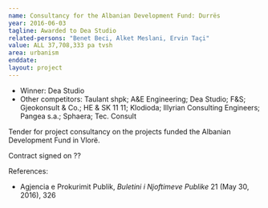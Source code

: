 ```yaml
---
name: Consultancy for the Albanian Development Fund: Durrës
year: 2016-06-03
tagline: Awarded to Dea Studio
related-persons: "Benet Beci, Alket Meslani, Ervin Taçi"
value: ALL 37,708,333 pa tvsh
area: urbanism
enddate:
layout: project
---
```

* Winner: Dea Studio
* Other competitors: Taulant shpk; A&E Engineering; Dea Studio; F&S; Gjeokonsult & Co.; HE & SK 11 11; Klodioda; Illyrian Consulting Engineers; Pangea s.a.; Sphaera; Tec. Consult

Tender for project consultancy on the projects funded the Albanian Development Fund in Vlorë.

Contract signed on ??

References:

* Agjencia e Prokurimit Publik, *Buletini i Njoftimeve Publike* 21 (May 30, 2016), 326
